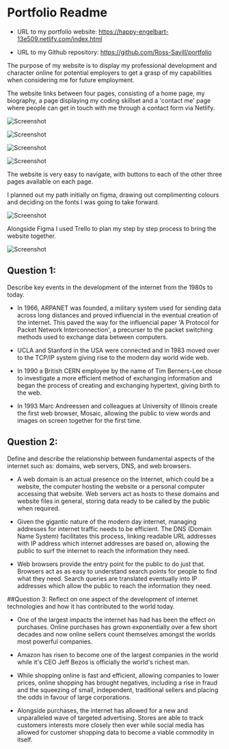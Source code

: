# Portfolio Readme


- URL to my portfolio website: 
https://happy-engelbart-13e509.netlify.com/index.html

- URL to my Github repository: https://github.com/Ross-Savill/portfolio

The purpose of my website is to display my professional development and character online for potential employers to get a grasp of my capabilities when considering me for future employment. 

The website links between four pages, consisting of a home page, my biography, a page displaying my coding skillset and a 'contact me' page where people can get in touch with me through a contact form via Netlify. 

![Screenshot](portfolio-photos/homepage.png)

![Screenshot](portfolio-photos/bio.png)

![Screenshot](portfolio-photos/proficiency.png)

![Screenshot](portfolio-photos/contact.png)

The website is very easy to navigate, with buttons to each of the other three pages available on each page.

I planned out my path initially on figma, drawing out complimenting colours and deciding on the fonts I was going to take forward.

![Screenshot](portfolio-photos/portfolio-figma.png)

Alongside Figma I used Trello to plan my step by step process to bring the website together.

![Screenshot](portfolio-photos/portfolio-trello.png)

## Question 1:
Describe key events in the development of the internet from the 1980s to today.

- In 1966, ARPANET was founded, a military system used for sending data across long distances and proved influencial in the eventual creation of the internet. This paved the way for the influencial paper 'A Protocol for Packet Network Interconnection', a precurser to the packet switching methods used to exchange data between computers.

- UCLA and Stanford in the USA were connected and in 1983 moved over to the TCP/IP system giving rise to the modern day world wide web.

- In 1990 a British CERN employee by the name of Tim Berners-Lee chose to investigate a more efficient method of exchanging information and began the process of creating and exchanging hypertext, giving birth to the web.

- In 1993 Marc Andreessen and colleagues at University of Illinois create the first web browser, Mosaic, allowing the public to view words and images on screen together for the first time. 


## Question 2:
Define and describe the relationship between fundamental aspects of the internet such as: domains, web servers, DNS, and web browsers.

- A web domain is an actual presence on the Internet, which could be a website, the computer hosting the website or a personal computer accessing that website. Web servers act as hosts to these domains and website files in general, storing data ready to be called by the public when required. 

- Given the gigantic nature of the modern day internet, managing addresses for internet traffic needs to be efficient. The DNS (Domain Name System) facilitates this process, linking readable URL addresses with IP address which internet addresses are based on, allowing the public to surf the internet to reach the information they need.

- Web browsers provide the entry point for the public to do just that. Browsers act as as easy to understand search points for people to find what they need. Search queries are translated eventually into IP addresses which allow the public to reach the information they need.



##Question 3:
Reflect on one aspect of the development of internet technologies and how it has contributed to the world today.

- One of the largest impacts the internet has had has been the effect on purchases. Online purchases has grown exponentially over a few short decades and now online sellers count themselves amongst the worlds most powerful companies.

- Amazon has risen to become one of the largest companies in the world while it's CEO Jeff Bezos is officially the world's richest man.

- While shopping online is fast and efficient, allowing companies to lower prices, online shopping has brought negatives, including a rise in fraud and the squeezing of small, independent, traditional sellers and placing the odds in favour of large corporations.

- Alongside purchases, the internet has allowed for a new and unparalleled wave of targeted advertising. Stores are able to track customers interests more closely then ever while social media has allowed for customer shopping data to become a viable commodity in itself.
